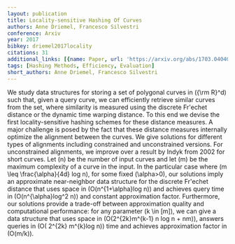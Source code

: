 ```yaml
---
layout: publication
title: Locality-sensitive Hashing Of Curves
authors: Anne Driemel, Francesco Silvestri
conference: Arxiv
year: 2017
bibkey: driemel2017locality
citations: 31
additional_links: [{name: Paper, url: 'https://arxiv.org/abs/1703.04040'}]
tags: [Hashing Methods, Efficiency, Evaluation]
short_authors: Anne Driemel, Francesco Silvestri
---
```

We study data structures for storing a set of polygonal curves in \(\{\rm R\}^d\)
such that, given a query curve, we can efficiently retrieve similar curves from
the set, where similarity is measured using the discrete Fr\'echet distance or
the dynamic time warping distance. To this end we devise the first
locality-sensitive hashing schemes for these distance measures. A major
challenge is posed by the fact that these distance measures internally optimize
the alignment between the curves. We give solutions for different types of
alignments including constrained and unconstrained versions. For unconstrained
alignments, we improve over a result by Indyk from 2002 for short curves. Let
\(n\) be the number of input curves and let \(m\) be the maximum complexity of a
curve in the input. In the particular case where \(m \leq \frac\{\alpha\}\{4d\} log
n\), for some fixed \(\alpha>0\), our solutions imply an approximate near-neighbor
data structure for the discrete Fr\'echet distance that uses space in
\(O(n^\{1+\alpha\}log n)\) and achieves query time in \(O(n^\{\alpha\}log^2 n)\) and
constant approximation factor. Furthermore, our solutions provide a trade-off
between approximation quality and computational performance: for any parameter
\(k \in [m]\), we can give a data structure that uses space in \(O(2^\{2k\}m^\{k-1\} n
log n + nm)\), answers queries in \(O( 2^\{2k\} m^\{k\}log n)\) time and achieves
approximation factor in \(O(m/k)\).